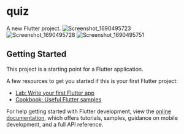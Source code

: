 # quiz

A new Flutter project.
![Screenshot_1690495723](https://github.com/TechZainShahzad/Quiz_App/assets/136337895/246c460d-27f8-4055-87a0-eb80e5e6451b)
![Screenshot_1690495728](https://github.com/TechZainShahzad/Quiz_App/assets/136337895/f49bdf88-92ce-402c-98e4-f68e55530054)
![Screenshot_1690495751](https://github.com/TechZainShahzad/Quiz_App/assets/136337895/0045d5da-a068-4344-a198-e8f37e26ad85)

## Getting Started

This project is a starting point for a Flutter application.

A few resources to get you started if this is your first Flutter project:

- [Lab: Write your first Flutter app](https://docs.flutter.dev/get-started/codelab)
- [Cookbook: Useful Flutter samples](https://docs.flutter.dev/cookbook)

For help getting started with Flutter development, view the
[online documentation](https://docs.flutter.dev/), which offers tutorials,
samples, guidance on mobile development, and a full API reference.
